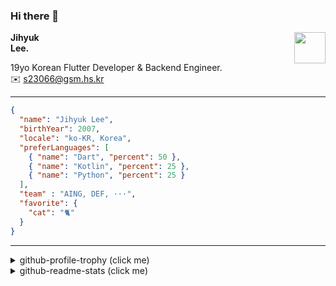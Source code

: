 ### Hi there 👋
<img src="https://github.githubassets.com/images/mona-loading-default.gif" width="50px" align="right">
</a>

**Jihyuk\
Lee.**

19yo Korean Flutter Developer & Backend Engineer.\
✉️ <s23066@gsm.hs.kr>

---

```json
{
  "name": "Jihyuk Lee",
  "birthYear": 2007,
  "locale": "ko-KR, Korea",
  "preferLanguages": [
    { "name": "Dart", "percent": 50 },
    { "name": "Kotlin", "percent": 25 },
    { "name": "Python", "percent": 25 }
  ],
  "team" : "AING, DEF, ···",
  "favorite": {
    "cat": "🐈"
  }
}
```
---
<details>
  <summary>github-profile-trophy (click me)</summary>
  
![](https://github-profile-trophy.vercel.app/?username=withJihyuk&row=1&column=8&theme=nord)
  
</details>
<details>
  <summary>github-readme-stats (click me)</summary>
  
<!--START_SECTION:waka-->
![Code Time](http://img.shields.io/badge/Code%20Time-671%20hrs%2041%20mins-blue)

![Lines of code](https://img.shields.io/badge/%EC%A0%80%EB%8A%94%20%EC%97%AC%ED%83%9C%EA%B9%8C%EC%A7%80%20-546.5%20thousand%20%EC%A4%84%EC%9D%98%20%EC%BD%94%EB%93%9C%EB%A5%BC%20%EC%9E%91%EC%84%B1%ED%96%88%EC%96%B4%EC%9A%94.-blue)

**저는 아침형 인간이에요. 🐤** 

```text
🌞 아침                     498 commits         █████░░░░░░░░░░░░░░░░░░░░   18.64 % 
🌆 낮　                     920 commits         █████████░░░░░░░░░░░░░░░░   34.43 % 
🌃 저녁                     968 commits         █████████░░░░░░░░░░░░░░░░   36.23 % 
🌙 밤　                     286 commits         ███░░░░░░░░░░░░░░░░░░░░░░   10.70 % 
```


📊 **저는 이번주를 이렇게 시간을 보냈어요.** 

```text
🕑︎ Timezone: Asia/Seoul

💬 프로그래밍 언어들: 
Dart                     6 hrs 56 mins       ████████████░░░░░░░░░░░░░   49.66 % 
TypeScript               2 hrs 39 mins       █████░░░░░░░░░░░░░░░░░░░░   19.06 % 
JavaScript               2 hrs 36 mins       █████░░░░░░░░░░░░░░░░░░░░   18.64 % 
Kotlin                   41 mins             █░░░░░░░░░░░░░░░░░░░░░░░░   04.98 % 
Other                    28 mins             █░░░░░░░░░░░░░░░░░░░░░░░░   03.38 % 

🔥 에디터들: 
VS Code                  13 hrs 14 mins      ████████████████████████░   94.76 % 
IntelliJ IDEA            43 mins             █░░░░░░░░░░░░░░░░░░░░░░░░   05.24 % 

💻 운영 체제들: 
Mac                      13 hrs 58 mins      █████████████████████████   100.00 % 
```


 Last Updated on 23/01/2025 18:48:45 UTC
<!--END_SECTION:waka-->

</details>

</div>

